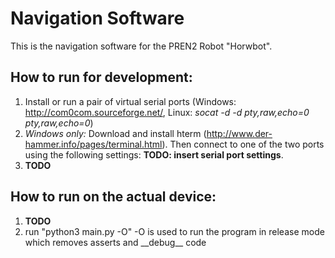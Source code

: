 # Navigation Software
This is the navigation software for the PREN2 Robot "Horwbot".

## How to run for development:
1. Install or run a pair of virtual serial ports (Windows: http://com0com.sourceforge.net/, Linux: *socat -d -d pty,raw,echo=0 pty,raw,echo=0*)
2. *Windows only:* Download and install hterm (http://www.der-hammer.info/pages/terminal.html). Then connect to one of the two ports using the following settings: **TODO: insert serial port settings**.
3. **TODO**

## How to run on the actual device:
1. **TODO**
2. run "python3 main.py -O"
   -O is used to run the program in release mode which removes asserts and \_\_debug\_\_ code
